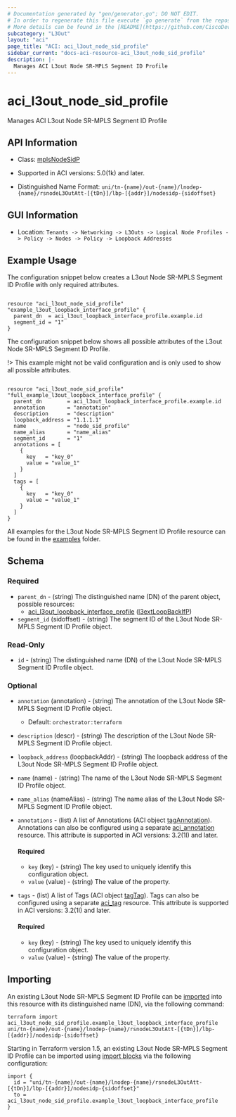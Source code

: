 ```yaml
---
# Documentation generated by "gen/generator.go"; DO NOT EDIT.
# In order to regenerate this file execute `go generate` from the repository root.
# More details can be found in the [README](https://github.com/CiscoDevNet/terraform-provider-aci/blob/master/README.md).
subcategory: "L3Out"
layout: "aci"
page_title: "ACI: aci_l3out_node_sid_profile"
sidebar_current: "docs-aci-resource-aci_l3out_node_sid_profile"
description: |-
  Manages ACI L3out Node SR-MPLS Segment ID Profile
---
```


# aci_l3out_node_sid_profile #

Manages ACI L3out Node SR-MPLS Segment ID Profile



## API Information ##

* Class: [mplsNodeSidP](https://pubhub.devnetcloud.com/media/model-doc-latest/docs/app/index.html#/objects/mplsNodeSidP/overview)

* Supported in ACI versions: 5.0(1k) and later.

* Distinguished Name Format: `uni/tn-{name}/out-{name}/lnodep-{name}/rsnodeL3OutAtt-[{tDn}]/lbp-[{addr}]/nodesidp-{sidoffset}`

## GUI Information ##

* Location: `Tenants -> Networking -> L3Outs -> Logical Node Profiles -> Policy -> Nodes -> Policy -> Loopback Addresses`

## Example Usage ##

The configuration snippet below creates a L3out Node SR-MPLS Segment ID Profile with only required attributes.

```hcl

resource "aci_l3out_node_sid_profile" "example_l3out_loopback_interface_profile" {
  parent_dn  = aci_l3out_loopback_interface_profile.example.id
  segment_id = "1"
}

```
The configuration snippet below shows all possible attributes of the L3out Node SR-MPLS Segment ID Profile.

!> This example might not be valid configuration and is only used to show all possible attributes.

```hcl

resource "aci_l3out_node_sid_profile" "full_example_l3out_loopback_interface_profile" {
  parent_dn        = aci_l3out_loopback_interface_profile.example.id
  annotation       = "annotation"
  description      = "description"
  loopback_address = "1.1.1.1"
  name             = "node_sid_profile"
  name_alias       = "name_alias"
  segment_id       = "1"
  annotations = [
    {
      key   = "key_0"
      value = "value_1"
    }
  ]
  tags = [
    {
      key   = "key_0"
      value = "value_1"
    }
  ]
}

```

All examples for the L3out Node SR-MPLS Segment ID Profile resource can be found in the [examples](https://github.com/CiscoDevNet/terraform-provider-aci/tree/master/examples/resources/aci_l3out_node_sid_profile) folder.

## Schema ##

### Required ###

* `parent_dn` - (string) The distinguished name (DN) of the parent object, possible resources:
  - [aci_l3out_loopback_interface_profile](https://registry.terraform.io/providers/CiscoDevNet/aci/latest/docs/resources/l3out_loopback_interface_profile) ([l3extLoopBackIfP](https://pubhub.devnetcloud.com/media/model-doc-latest/docs/app/index.html#/objects/l3extLoopBackIfP/overview))
* `segment_id` (sidoffset) - (string) The segment ID of the L3out Node SR-MPLS Segment ID Profile object.

### Read-Only ###

* `id` - (string) The distinguished name (DN) of the L3out Node SR-MPLS Segment ID Profile object.

### Optional ###
  
* `annotation` (annotation) - (string) The annotation of the L3out Node SR-MPLS Segment ID Profile object.
  - Default: `orchestrator:terraform`
* `description` (descr) - (string) The description of the L3out Node SR-MPLS Segment ID Profile object.
* `loopback_address` (loopbackAddr) - (string) The loopback address of the L3out Node SR-MPLS Segment ID Profile object.
* `name` (name) - (string) The name of the L3out Node SR-MPLS Segment ID Profile object.
* `name_alias` (nameAlias) - (string) The name alias of the L3out Node SR-MPLS Segment ID Profile object.

* `annotations` - (list) A list of Annotations (ACI object [tagAnnotation](https://pubhub.devnetcloud.com/media/model-doc-latest/docs/app/index.html#/objects/tagAnnotation/overview)). Annotations can also be configured using a separate [aci_annotation](https://registry.terraform.io/providers/CiscoDevNet/aci/latest/docs/resources/annotation) resource. This attribute is supported in ACI versions: 3.2(1l) and later.
  
  #### Required ####
  
  * `key` (key) - (string) The key used to uniquely identify this configuration object.
  * `value` (value) - (string) The value of the property.

* `tags` - (list) A list of Tags (ACI object [tagTag](https://pubhub.devnetcloud.com/media/model-doc-latest/docs/app/index.html#/objects/tagTag/overview)). Tags can also be configured using a separate [aci_tag](https://registry.terraform.io/providers/CiscoDevNet/aci/latest/docs/resources/tag) resource. This attribute is supported in ACI versions: 3.2(1l) and later.
  
  #### Required ####
  
  * `key` (key) - (string) The key used to uniquely identify this configuration object.
  * `value` (value) - (string) The value of the property.

## Importing

An existing L3out Node SR-MPLS Segment ID Profile can be [imported](https://www.terraform.io/docs/import/index.html) into this resource with its distinguished name (DN), via the following command:

```
terraform import aci_l3out_node_sid_profile.example_l3out_loopback_interface_profile uni/tn-{name}/out-{name}/lnodep-{name}/rsnodeL3OutAtt-[{tDn}]/lbp-[{addr}]/nodesidp-{sidoffset}
```

Starting in Terraform version 1.5, an existing L3out Node SR-MPLS Segment ID Profile can be imported
using [import blocks](https://developer.hashicorp.com/terraform/language/import) via the following configuration:

```
import {
  id = "uni/tn-{name}/out-{name}/lnodep-{name}/rsnodeL3OutAtt-[{tDn}]/lbp-[{addr}]/nodesidp-{sidoffset}"
  to = aci_l3out_node_sid_profile.example_l3out_loopback_interface_profile
}
```
